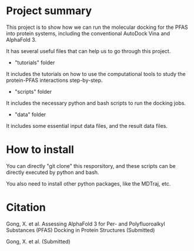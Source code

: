 # Project summary

This project is to show how we can run the molecular docking for the PFAS into protein systems, including the conventional AutoDock Vina and AlphaFold 3. 

It has several useful files that can help us to go through this project. 

+ "tutorials" folder

It includes the tutorials on how to use the computational tools to study the protein-PFAS interactions step-by-step.

+ "scripts" folder 

It includes the necessary python and bash scripts to run the docking jobs.

+ "data" folder

It includes some essential input data files, and the result data files.

# How to install

You can directly "git clone" this resporsitory, and these scripts can be directly executed by python and bash.

You also need to install other python packages, like the MDTraj, etc. 

# Citation

Gong, X. et al. Assessing AlphaFold 3 for Per- and Polyfluoroalkyl Substances (PFAS) Docking in Protein Structures (Submitted)

Gong, X. et al.  (Submitted)

